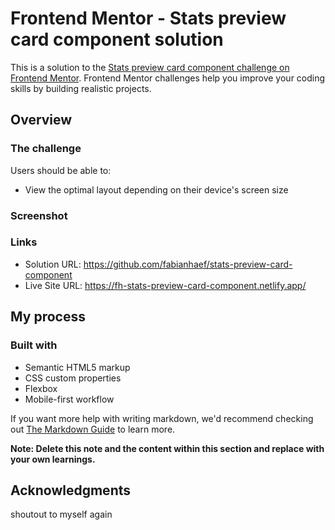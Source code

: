 # Frontend Mentor - Stats preview card component solution

This is a solution to the [Stats preview card component challenge on Frontend Mentor](https://www.frontendmentor.io/challenges/stats-preview-card-component-8JqbgoU62). Frontend Mentor challenges help you improve your coding skills by building realistic projects. 

## Overview

### The challenge

Users should be able to:

- View the optimal layout depending on their device's screen size

### Screenshot

### Links

- Solution URL: https://github.com/fabianhaef/stats-preview-card-component
- Live Site URL: https://fh-stats-preview-card-component.netlify.app/

## My process

### Built with

- Semantic HTML5 markup
- CSS custom properties
- Flexbox
- Mobile-first workflow




If you want more help with writing markdown, we'd recommend checking out [The Markdown Guide](https://www.markdownguide.org/) to learn more.

**Note: Delete this note and the content within this section and replace with your own learnings.**


## Acknowledgments

shoutout to myself again
